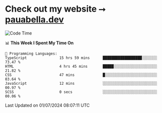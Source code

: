 # Check out my website ⭢ [pauabella.dev](https://pauabella.dev)

<!--START_SECTION:waka-->
![Code Time](http://img.shields.io/badge/Code%20Time-3%2C514%20hrs%2015%20mins-blue)

📊 **This Week I Spent My Time On** 

```text
💬 Programming Languages: 
TypeScript               15 hrs 59 mins      ██████████████████░░░░░░░   73.47 % 
HTML                     4 hrs 45 mins       █████░░░░░░░░░░░░░░░░░░░░   21.82 % 
CSS                      47 mins             █░░░░░░░░░░░░░░░░░░░░░░░░   03.64 % 
JavaScript               12 mins             ░░░░░░░░░░░░░░░░░░░░░░░░░   00.97 % 
SCSS                     0 secs              ░░░░░░░░░░░░░░░░░░░░░░░░░   00.06 % 
```


 Last Updated on 01/07/2024 08:07:11 UTC
<!--END_SECTION:waka-->
